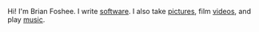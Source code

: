 Hi! I'm Brian Foshee. I write [software](https://www.brianfoshee.com/company/). I also take [pictures](https://www.brianfoshee.com/px), film [videos](https://www.youtube.com/@brianfoshee), and play [music](https://soundcloud.com/brianfoshee).

